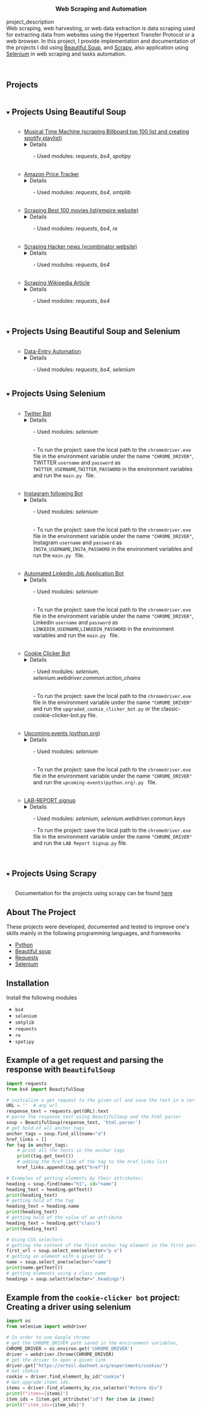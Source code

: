 <br />
<p >

<h3 align="center">Web Scraping and Automation </h3>

  <p >
    project_description
    <br />
Web scraping, web harvesting, or web data extraction is data scraping used for extracting data from websites using the Hypertext Transfer Protocol or a web browser.
In this project, I provide implementation and documentation of the projects I did using <a href="https://github.com/amgad01/web-scraping-and-automation/tree/main/beautifulSoup_webScraping">Beautiful Soup</a>, and  <a href="https://github.com/amgad01/web-scraping-and-automation/tree/main/scrapy_practice">Scrapy</a>, also application using <a href="https://github.com/amgad01/web-scraping-and-automation/tree/main/selenium_automation">Selenium</a> in web scraping and tasks automation.

   <br />
    <br />
  </p>

<!-- TABLE OF CONTENTS -->
<summary><h2 style="display: inline-block">Projects</h2></summary>
<!---[comment]: <> (Projects Using Beautiful Soup&#41;)--->
<!---[comment]: <> (Projects Using Beautiful Soup&#41;)--->
    <details open="open">
      <summary><h2 style="display: inline-block">Projects Using Beautiful Soup</h2></summary>
      <ol>
        <ul>
                <li><a href="https://github.com/amgad01/web-scraping-and-automation/tree/main/beautifulSoup_webScraping/spotifyPlaylist_With_BillboardTop100List">Musical Time Machine (scraping Billboard top 100 list and creating spotify playlist)</a></li>
                <details><br /> Musical Time Machine: Scraping the top 100 list of songs of a given date form the <a href="https://www.billboard.com/charts/hot-100/"> Billboard hot 100 list</a> and using the <a href="https://developer.spotify.com/documentation/web-api/">spotify API</a>  to connect to spotify and create a playlist with the top 100 songs  and return a link to this spotify list</details>
                    <ul> - Used modules: <em> requests</em>, <em> bs4</em>, <em>spotipy</em></ul>
        </ul> <br/> 
    <ul>
                <li><a href="https://github.com/amgad01/web-scraping-and-automation/tree/main/beautifulSoup_webScraping/amazonPriceTracker">Amazon Price Tracker</a></li>
                <details><br /> A project to scrap a live website.<br> Given url to a product on  <a href="https://www.amazon.com">Amazon website</a>, This project is to track the current price of the product and send a notification email with with the price update to the given email once the price goes below a given minimum price </details>
                    <ul> - Used modules: <em> requests</em>, <em> bs4</em>, <em>smtplib</em></ul>
        </ul> <br/>
    <ul>
                <li><a href="https://github.com/amgad01/web-scraping-and-automation/tree/main/beautifulSoup_webScraping/top100MoviesListt">Scraping Best 100 movies list(empire website)</a></li>
                <details><br /> A project to scrap a live website, <a href="https://www.empireonline.com/movies/features/best-movies-2/">empire online</a>. Getting the Empire's list of the best 100 movies of all time – as voted by readers. and printing the list of the 100 movies  containing the order and the title of each movie</details>
                    <ul> - Used modules: <em> requests</em>, <em> bs4</em>, <em>re</em></ul>
        </ul> <br/>
        <ul>
                <li><a href="https://github.com/amgad01/web-scraping-and-automation/tree/main/beautifulSoup_webScraping/hackerNews">Scraping Hacker news (ycombinator website)</a></li>
                <details><br /> A project to scrap a live website, <a href="https://news.ycombinator.com/news">ycombinator website</a>, to get the titles and links of the  posted news stories on the website , and the trending stories with the most upvote.</details>
                    <ul> - Used modules: <em> requests</em>, <em> bs4</em></ul>
        </ul> <br/>
        <ul>
                <li><a href="https://github.com/amgad01/web-scraping-and-automation/tree/main/beautifulSoup_webScraping/scraping_wikipediaArticle">Scraping Wikipedia Article</a></li>
                <details><br /> A project using the basics of Beautiful soup to scrap the content of a wikipedia article form the local file or using a get request with the link to the live article.<br>
        The local file is compressed just for simplicity and can be extracted to view the content or work with the file, otherwise a get request to the article link will also work.</details>
                    <ul> - Used modules: <em> requests</em>, <em> bs4</em> </ul>
        </ul>
        </ol>
    </details>
<!---[comment]: <> (Project Using Beautiful Soup and Selenium)--->
<!---[comment]: <> (Project Using Beautiful Soup and Selenium)--->
<!---[comment]: <> (Project Using Beautiful Soup and Selenium)--->
<!---[comment]: <> (Project Using Beautiful Soup and Selenium)--->
<br />

 <details open="open"><summary><h2 style="display: inline-block">Projects Using Beautiful Soup and Selenium</h2></summary>
      <ol><ul><li><a href="https://github.com/amgad01/web-scraping-and-automation/tree/main/dataEntryAutomation_BeautifulSoup_and_selenium">Data-Entry Automation</a></li>
                <details><br /> In this project, I used <a >Selenium</a> and <a>Beautiful Soup</a>  to implement an automate a tool that gets all apartments listings form 
 the <a href="https://www.zillow.com">Zillow</a> website and all important information related to the listings and eventually use the obtained information to fill out a Google form.
I used Beautiful Soup to get:
- Addresses of the properties    
-  Prices of the properties
- Links to the ads on the website
I also used Selenium to fill out a Google Form with all the information that was obtained from the previous step
</details>
                    <ul> - Used modules: <em> requests</em>, <em> bs4</em>, <em>selenium</em></ul>
        </ul> </ol></details>
<!---[comment]: <> (Project Using Selenium)--->
<!---[comment]: <> (Project Using Selenium)--->
<!---[comment]: <> (Project Using Selenium)--->
<!---[comment]: <> (Project Using Selenium)--->
    <details open="open">
      <summary><h2 style="display: inline-block">Projects Using Selenium</h2></summary>
        <ol>
<ul><li><a href="https://github.com/amgad01/web-scraping-and-automation/tree/main/selenium_automation/twitterBot">Twitter Bot</a></li>
<details><br /> In this project, I use <a >Selenium</a> to implement a tweet bot to write tweets to the internet provider complaining about the internet speed, once the speed goes below the promised speed.<br />
First: the bot checks out the internet speed on <a href="https://www.speedtest.com"> Speedtest website</a> from which the webdriver retrieves the Download speed, Upload speed and PING. 
If either of these properties are below their promised values, then the Bot logs in <a href="https://www.twitter.com"> Twitter</a> with given a username and password (that are stored in the environment variables) and tweets to the internet provider with  a complaint  containing the current download/upload/ping speed.
- In check_speed_test.py, I implemented the internet speed checking automation.<br>
<br /></details>
            <ul> - Used modules: <em>selenium</em></ul> <br />
            <ul> - To run the project: save the local path to the <code>chromedriver.exe</code> file in the environment variable under the name <code>"CHROME_DRIVER"</code>, TWITTER <code>username</code> and <code>password</code> as <code>TWITTER_USERNAME</code>,<code>TWITTER_PASSWORD</code> in the environment variables and run the <code>main.py </code> file.</ul> 
</ul><br/>


<ul><li><a href="https://github.com/amgad01/web-scraping-and-automation/tree/main/selenium_automation/instagramFollowingBot">Instagram following Bot</a></li>
<details><br /> In this project, I use <a >Selenium</a> to automate a web driver to get to the <a href="https://instagram.com"> Instagram </a> website  and login with a given user name and password, then redirects to a given account url, then shows the followers to this given account and start following them( and ignores the ones that are already being followed from that account that the bot operates).<br /></details>
            <ul> - Used modules: <em>selenium</em></ul> <br/>
            <ul> - To run the project: save the local path to the <code>chromedriver.exe</code> file in the environment variable under the name <code>"CHROME_DRIVER"</code>, Instagram <code>username</code> and <code>password</code> as <code>INSTA_USERNAME</code>,<code>INSTA_PASSWORD</code> in the environment variables and run the <code>main.py </code> file.</ul> 
</ul><br/>


<ul><li><a href="https://github.com/amgad01/web-scraping-and-automation/tree/main/selenium_automation/Linkedin_application">Automated Linkedin Job Application Bot</a></li>
<details><br /> In this project, I use <a >Selenium</a> to automate the chrome browser to get to the <a href="https://linkedin.com"> Linkedin </a> website  and login with a given user name and password , enter a search term for the job search, go to the jobs page and save for all the available jobs or apply for the available jobs with an easy application option.<br /></details>
            <ul> - Used modules: <em>selenium</em></ul> <br/>
            <ul> - To run the project: save the local path to the <code>chromedriver.exe</code> file in the environment variable under the name <code>"CHROME_DRIVER"</code>, Linkedin <code>username</code> and <code>password</code> as <code>LINKEDIN_USERNAME</code>,<code>LINKEDIN_PASSWORD</code> in the environment variables and run the <code>main.py </code> file.</ul> 
</ul><br/>

<ul><li><a href="https://github.com/amgad01/web-scraping-and-automation/tree/main/selenium_automation/TheCookieClickerBOT">Cookie Clicker Bot</a></li>
<details><br /> In this project, I use <a >Selenium</a>  in <code>classic-cookie-clicker-bot.py</code> to automate the chrome browser to get to the <a href="https://orteil.dashnet.org/experiments/cookie/"> Classic Cookie Clicker game </a> website and click on the cookie to bake cookies, and each five seconds buy the item with the highest affordable price form the item list.<br />In <code>upgraded_cookie_clicker_bot.py</code>, I implemented the chrome driver to play the upgraded version of the <a href="https://orteil.dashnet.org/cookieclicker/"> Cookie clicker</a>.</details>
            <ul> - Used modules: <em>selenium</em>, <em>selenium.webdriver.common.action_chains</em></ul> <br/>
            <ul> - To run the project: save the local path to the <code>chromedriver.exe</code> file in the environment variable under the name <code>"CHROME_DRIVER"</code>  and run the <code>upgraded_cookie_clicker_bot.py</code> or the classic-cookie-clicker-bot.py file.</ul> 
</ul><br/>


   <ul><li><a href="https://github.com/amgad01/web-scraping-and-automation/blob/main/selenium_automation/upcoming-events(python.org).py">Upcoming events (python.org)</a></li>
                <details><br /> In this project, I use <a >Selenium</a> to automate  the chrome browser to get to the <a>python.org</a> website and get the upcoming events listed in the main page.</details>

<ul> - Used modules: <em>selenium</em></ul> <br>
<ul> - To run the project: save the local path to the <code>chromedriver.exe</code> file in the environment variable under the name <code>"CHROME_DRIVER"</code>  and run the <code>upcoming-events(python.org).py </code> file.</ul> <br/>
</ul>
</ol>


<ol>
        <ul><li><a href="https://github.com/amgad01/web-scraping-and-automation/blob/main/selenium_automation/LAB%20Report%20Signup.py">LAB-REPORT signup</a></li>
                <details><br /> In this project, I implement simple <a >Selenium</a>  functionality to in order to automate the chrome browser to fill out a form and click submit on a given webpage.</details>
            <ul> - Used modules: <em>selenium</em>, <em>selenium.webdriver.common.keys</em></ul> 
            <ul> - To run the project: save the local path to the <code>chromedriver.exe</code> file in the environment variable under the name <code>"CHROME_DRIVER"</code>  and run the <code>LAB Report Signup.py</code> file.</ul> </ul> <br/>
    </ol></details>

<details open="open">
  <summary><h2 style="display: inline-block" 
 >Projects Using Scrapy</h2></summary>
<ul>Documentation for the projects using scrapy can be found <a href="https://github.com/amgad01/python-code/tree/main/Web%20scraping%20and%20automation/scrapy-practice/">here </a> </ul>
</details>

<!---[comment]: <> ABOUT THE PROJECT -->

## About The Project

These projects were developed, documented and tested to improve one's skills mainly in the following programming
languages, and frameworks

* [Python](https://www.python.org/)
* [Beautiful soup ](https://www.crummy.com/software/BeautifulSoup/bs4/doc/)
* [Requests](https://docs.python-requests.org/en/master/)
* [Selenium](https://www.selenium.dev/)

[comment]: <> (<!-- GETTING STARTED -->)

## Installation

Install the following modules

* `bs4 `
* `selenium`
* `smtplib`
* `requests`
* `re`
* `spotipy`

## Example of a get request and parsing the response with `BeautifulSoup`

```py
import requests
from bs4 import BeautifulSoup

# initialize a get request to the given url and save the text in a variable response_text
URL = ''  # any url 
response_text = requests.get(URL).text
# parse the response_text using BeautifulSoup and the html parser 
soup = BeautifulSoup(response_text, 'html.parser')
# get hold of all anchor tags
anchor_tags = soup.find_all(name="a")
href_links = []
for tag in anchor_tags:
    # print all the texts in the anchor tags
    print(tag.get_text())
    # adding the href link of the tag to the href_links list 
    href_links.append(tag.get("href"))

# Examples of getting elements by their attributes:
heading = soup.find(name="h1", id="name")
heading_text = heading.getText()
print(heading_text)
# getting hold of the tag
heading_text = heading.name
print(heading_text)
# getting hold of the value of an attribute
heading_text = heading.get("class")
print(heading_text)

# Using CSS selectors 
# getting the content of the first anchor tag element in the first paragraph
first_url = soup.select_one(selector="p a")
# getting an element with a given id
name = soup.select_one(selector="name")
print(name.getText())
# getting elements using a class name 
headings = soup.select(selector=".headings")
```

## Example from the `cookie-clicker bot` project: Creating a driver using selenium

```py
import os
from selenium import webdriver

# In order to use Google chrome 
# get the CHROME_DRIVER path saved in the environment variables, 
CHROME_DRIVER = os.environ.get('CHROME_DRIVER')
driver = webdriver.Chrome(CHROME_DRIVER)
# get the driver to open a given link 
driver.get("https://orteil.dashnet.org/experiments/cookie/")
# Get cookie
cookie = driver.find_element_by_id("cookie")
# Get upgrade-items ids.
items = driver.find_elements_by_css_selector("#store div")
print(f"items={items}")
item_ids = [item.get_attribute("id") for item in items]
print(f"item_ids={item_ids}")
``` 
